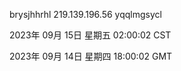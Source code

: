 brysjhhrhl 219.139.196.56 yqqlmgsycl

2023年 09月 15日 星期五 02:00:02 CST

2023年 09月 14日 星期四 18:00:02 GMT
